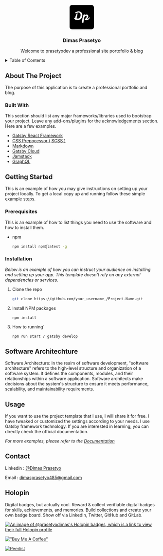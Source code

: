 <div align="center">
  <a href="https://github.com/othneildrew/Best-README-Template">
    <img src="src/images/logo/dp.png" alt="Logo" width="auto" height="80">
  </a>

  <h3 align="center">Dimas Prasetyo </h3>

  <p align="center">
    Welcome to prasetyodev a professional site portofolio & blog
  </p>
</div>


<!-- TABLE OF CONTENTS -->
<details>
  <summary>Table of Contents</summary>
  <ol>
    <li>
      <a href="#about-the-project">About The Project</a>
      <ul>
        <li><a href="#built-with">Built With</a></li>
        <li><a href="#architechture">Software Architecture</a></li>
      </ul>
    </li>
    <li>
      <a href="#getting-started">Getting Started</a>
      <ul>
        <li><a href="#prerequisites">Prerequisites</a></li>
        <li><a href="#installation">Installation</a></li>
      </ul>
    </li>
    <li><a href="#usage">Usage</a></li>
    <li><a href="#contact">Contact</a></li>
  </ol>
</details>

<!-- ABOUT THE PROJECT -->
## About The Project

The purpose of this application is to create a professional portfolio and blog.

### Built With

This section should list any major frameworks/libraries used to bootstrap your project. Leave any add-ons/plugins for the acknowledgements section. Here are a few examples.

* [Gatsby React Framework](https://www.gatsbyjs.com)
* [CSS Prepocessor ( SCSS )](https://sass-lang.com)
* [Markdown](https://www.markdownguide.org)
* [Gatsby Cloud](https://www.gatsbyjs.com/dashboard/login)
* [Jamstack](https://jamstack.org)
* [GraphQL](https://graphql.org/)

<!-- GETTING STARTED -->
## Getting Started

This is an example of how you may give instructions on setting up your project locally.
To get a local copy up and running follow these simple example steps.

### Prerequisites

This is an example of how to list things you need to use the software and how to install them.
* npm
  ```sh
  npm install npm@latest -g
  ```

### Installation

_Below is an example of how you can instruct your audience on installing and setting up your app. This template doesn't rely on any external dependencies or services._

1. Clone the repo
   ```sh
   git clone https://github.com/your_username_/Project-Name.git
   ```
3. Install NPM packages
   ```sh
   npm install
   ```
4. How to running`
   ```
   npm run start / gatsby develop
   ```

## Software Architechture

Software Architecture: In the realm of software development, "software architecture" refers to the high-level structure and organization of a software system. It defines the components, modules, and their relationships within a software application. Software architects make decisions about the system's structure to ensure it meets performance, scalability, and maintainability requirements.

## Usage

If you want to use the project template that I use, I will share it for free. I have tweaked or customized the settings according to your needs. I use Gatsby framework technology. If you are interested in learning, you can directly check the official documentation.

_For more examples, please refer to the [Documentation](https://www.gatsbyjs.com/)_

## Contact

Linkedin : [@Dimas Prasetyo](https://www.linkedin.com/in/dimas-prasetyo)

Email : dimasprasetyo485@gmail.com


## Holopin

Digital badges, but actually cool.
Reward & collect verifiable digital badges for skills, achievements, and memories. Build collections and create your own badge board. Show off via LinkedIn, Twitter, GitHub and GitLab.

[![An image of @prasetyodimas's Holopin badges, which is a link to view their full Holopin profile](https://holopin.me/prasetyodimas)](https://holopin.io/@prasetyodimas)

[!["Buy Me A Coffee"](https://www.buymeacoffee.com/assets/img/custom_images/orange_img.png)](https://www.buymeacoffee.com/prasetyodimas)

[![Peerlist](https://github-readme-badge.peerlist.io/api/prasetyodimas?style=for-the-badge)](https://peerlist.io/prasetyodimas)
